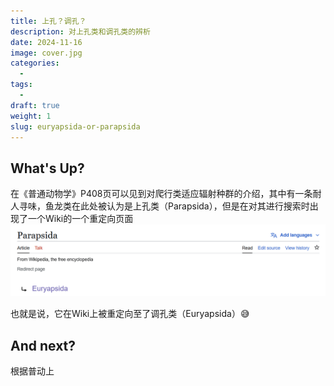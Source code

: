 ```yaml
---
title: 上孔？调孔？
description: 对上孔类和调孔类的辨析
date: 2024-11-16
image: cover.jpg
categories:
  - 
tags:
  - 
draft: true
weight: 1
slug: euryapsida-or-parapsida
---
```

## What's Up?

在《普通动物学》P408页可以见到对爬行类适应辐射种群的介绍，其中有一条耐人寻味，鱼龙类在此处被认为是上孔类（Parapsida），但是在对其进行搜索时出现了一个Wiki的一个重定向页面![重定向页面](./wiki.png)

也就是说，它在Wiki上被重定向至了调孔类（Euryapsida）:sweat_smile:

## And next?

根据普动上